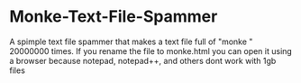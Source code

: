 # Monke-Text-File-Spammer
A spimple text file spammer that makes a text file full of "monke " 20000000 times.
If you rename the file to monke.html you can open it using a browser because notepad, notepad++, and others dont work with 1gb files
